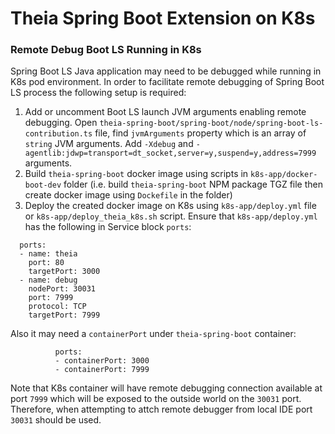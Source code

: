 # Theia Spring Boot Extension on K8s

### Remote Debug Boot LS Running in K8s
Spring Boot LS Java application may need to be debugged while running in K8s pod environment. In order to facilitate remote debugging of Spring Boot LS process the following setup is required:
1. Add or uncomment Boot LS launch JVM arguments enabling remote debugging. Open `theia-spring-boot/spring-boot/node/spring-boot-ls-contribution.ts` file, find `jvmArguments` property which is an array of `string` JVM arguments. Add `-Xdebug` and `-agentlib:jdwp=transport=dt_socket,server=y,suspend=y,address=7999` arguments.
2. Build `theia-spring-boot` docker image using scripts in `k8s-app/docker-boot-dev` folder (i.e. build `theia-spring-boot` NPM package TGZ file then create docker image using `Dockefile` in the folder)
3. Deploy the created docker image on K8s using `k8s-app/deploy.yml` file or `k8s-app/deploy_theia_k8s.sh` script. Ensure that `k8s-app/deploy.yml` has the following in Service block `ports`:
```
  ports:
  - name: theia
    port: 80
    targetPort: 3000
  - name: debug
    nodePort: 30031
    port: 7999
    protocol: TCP
    targetPort: 7999

``` 
Also it may need a `containerPort` under `theia-spring-boot` container:
```
          ports:
          - containerPort: 3000
          - containerPort: 7999

```

Note that K8s container will have remote debugging connection available at port `7999` which will be exposed to the outside world on the `30031` port. Therefore, when attempting to attch remote debugger from local IDE port `30031` should be used.